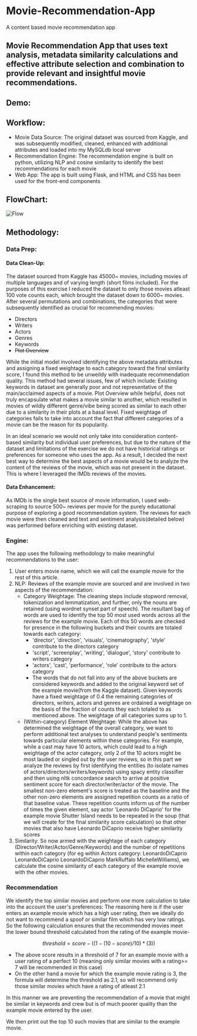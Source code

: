 # Movie-Recommendation-App
A content based movie recommendation app

## Movie Recommendation App that uses text analysis, metadata similarity calculations and effective attribute selection and combination to provide relevant and insightful movie recommendations.

## Demo:

## Workflow:
* Movie Data Source: The original dataset was sourced from Kaggle, and was subsequently modified, cleaned, enhanced with additional attributes and loaded into my MySQLdb local server
* Recommendation Engine: The recommendation engine is built on python, utilizing NLP and cosine similarity to identify the best recommendations for each movie
* Web App: The app is built using Flask, and HTML and CSS has been used for the front-end components

## FlowChart:
![Flow]('.gitignore/Flow.png')


## Methodology:
### Data Prep:
#### Data Clean-Up: 
The dataset sourced from Kaggle has 45000~ movies, including movies of multiple languages and of varying length (short films included). For the purposes of this exercise I reduced the dataset to only those movies atleast 100 vote counts each, which brought the dataset down to 6000~ movies. After several permutations and combinations, the categories that were subsequently identified as crucial for recommending movies:
* Directors
* Writers
* Actors
* Genres
* Keywords
* ~~Plot Overview~~

While the initial model involved identifying the above metadata attributes and assigning a fixed weightage to each category toward the final similarity score, I found this method to be unweildy with inadequate recommendation quality. This method had several issues, few of which include:
Existing keywords in dataset are generally poor and not representative of the main/acclaimed aspects of a movie.
Plot Overview while helpful, does not truly encapsulate what makes a movie similar to another, which resulted in movies of wildly different genre/vibe being scored as similar to each other due to a similarity in their plots at a basal level.
Fixed weightage of categories fails to take into account the fact that different categories of a movie can be the reason for its popularity.

In an ideal scenario we would not only take into consideration content-based similarity but individual user preferences, but due to the nature of the dataset and limitations of the exercise we do not have historical ratings or preferences for someone who uses the app. As a result, I decided the next best way to determine the best aspects of a movie would be to analyze the content of the reviews of the movie, which was not present in the dataset. This is where I leveraged the IMDb reviews of the movies.

#### Data Enhancement: 
As IMDb is the single best source of movie information, I used web-scraping to source 500~ reviews per movie for the purely educational purpose of exploring a good recommendation system. The reviews for each movie were then cleaned and text and sentiment analysis(detailed below) was performed before enriching with existing dataset.  

### Engine:
The app uses the following methodology to make meaningful recommendations to the user:
1) User enters movie name, which we will call the example movie for the rest of this article.
2) NLP: Reviews of the example movie are sourced and are involved in two aspects of the recommendation:
    - Category Weightage: The cleaning steps include stopword removal, tokenization and lemmatization, and further, only the nouns are retained (using wordnet synset part of speech). The resultant bag of words are used to identify the top 50 most used words across all the reviews for the example movie. Each of this 50 words are checked for presence in the following buckets and their counts are totaled towards each category:
        + 'director', 'direction', 'visuals', 'cinematography', 'style' contribute to the directors category
        + 'script', 'screenplay', 'writing', 'dialogue', 'story' contribute to writers category
        + 'actors', 'cast', 'performance', 'role' contribute to the actors category
        + The words that do not fall into any of the above buckets are considered keywords and added to the original keyword set of the example movie(from the Kaggle dataset). Given keywords have a fixed weightage of 0.4 the remaining categories of directors, writers, actors and genres are ordained a weightage on the basis of the fraction of counts they each totaled to as mentioned above. The weightage of all categories sums up to 1.
    - (Within-category) Element Weightage: While the above has determined the weightage of the overall category, we want to perform additional text analyses to understand people's sentiments towards particular elements within these categories. For example, while a cast may have 10 actors, which could lead to a high weightage of the actor category, only 2 of the 10 actors might be most lauded or singled out by the user reviews, so in this part we analyze the reviews by first identifying the entities (to isolate names of actors/directors/writers/keywords) using spacy entity classifier and then using nltk concordance search to arrive at positive sentiment score for each director/writer/actor of the movie. The smallest non-zero element's score is treated as the baseline and the other non-zero elements are assigned repetition counts as a ratio of that baseline value. These repetition counts inform us of the number of times the given element, say actor 'Leonardo DiCaprio' for the example movie Shutter Island needs to be repeated in the soup (that we will create for the final similarity score calculation) so that other movies that also have Leonardo DiCaprio receive higher similarity scores
3) Similarity: So now armed with the weightage of each category (Director/Writer/Actor/Genre/Keywords) and the number of repetitions within each category (for eg within Actors category: LeonardoDiCaprio LeonardoDiCaprio LeonardoDiCaprio MarkRuffalo MichelleWilliams), we calculate the cosine similarity of each category of the example movie with the other movies. 

### Recommendation
We identify the top similar movies and perform one more calculation to take into the account the user's preferences: 
The reasoning here is if the user enters an example movie which has a high user rating, then we ideally do not want to recommend a spoof or similar film which has very low ratings. So the following calculation ensures that the recommended movies meet the lower bound threshold calculated from the rating of the example movie-

$$threshold = score-((1-(10-score)/10)*(3))$$

 * The above score results in a threshold of 7 for an example movie with a user rating of a perfect 10 (meaning only similar movies with a rating>= 7 will be recommended in this case)
 * On the other hand a movie for which the example movie rating is 3, the formula will determine the threshold as 2.1, so will recommend only those similar movies which have a rating of atleast 2.1

In this manner we are preventing the recommendation of a movie that might be similar in keywords and crew but is of much poorer quality than the example movie entered by the user.

We then print out the top 10 such movies that are similar to the example movie.




